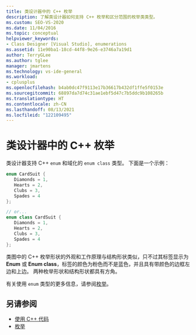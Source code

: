```yaml
---
title: 类设计器中的 C++ 枚举
description: 了解类设计器如何支持 C++ 枚举和区分范围的枚举类类型。
ms.custom: SEO-VS-2020
ms.date: 11/04/2016
ms.topic: conceptual
helpviewer_keywords:
- Class Designer [Visual Studio], enumerations
ms.assetid: 11e90ba1-18cd-44f8-9e26-e3746a7a19d1
author: TerryGLee
ms.author: tglee
manager: jmartens
ms.technology: vs-ide-general
ms.workload:
- cplusplus
ms.openlocfilehash: b4ab0dc47f9113e17b36617b432df1ffe5f0153e
ms.sourcegitcommit: 68897da7d74c31ae1ebf5d47c7b5ddc9b108265b
ms.translationtype: HT
ms.contentlocale: zh-CN
ms.lasthandoff: 08/13/2021
ms.locfileid: "122109495"
---
```

# <a name="c-enumerations-in-class-designer"></a>类设计器中的 C++ 枚举

类设计器支持 C++ `enum` 和域化的 `enum class` 类型。 下面是一个示例：

```cpp
enum CardSuit {
   Diamonds = 1,
   Hearts = 2,
   Clubs = 3,
   Spades = 4
};

// or...
enum class CardSuit {
   Diamonds = 1,
   Hearts = 2,
   Clubs = 3,
   Spades = 4
};
```

类图中的 C++ 枚举形状的外观和工作原理与结构形状类似，只不过其标签显示为 **Enum** 或 **Enum class**，标签的颜色为粉色而不是蓝色，并且具有带颜色的边框左边和上边。 两种枚举形状和结构形状都具有方角。

有关使用 `enum` 类型的更多信息，请参阅[枚举](/cpp/cpp/enumerations-cpp)。

## <a name="see-also"></a>另请参阅

- [使用 C++ 代码](working-with-visual-cpp-code.md)
- [枚举](/cpp/cpp/enumerations-cpp)
